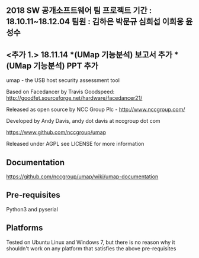 2018 SW 공개소프트웨어 팀 프로젝트
기간 : 18.10.11~18.12.04
팀원 : 김하은 박문규 심희섭 이희웅 윤성수
-----------------------------------------------------------------------------------------------
<추가 1.>
18.11.14
*(UMap 기능분석) 보고서 추가
*(UMap 기능분석) PPT 추가
------------------------------------------------------------------------------------------------
umap - the USB host security assessment tool 

Based on Facedancer by Travis Goodspeed:
http://goodfet.sourceforge.net/hardware/facedancer21/

Released as open source by NCC Group Plc - http://www.nccgroup.com/

Developed by Andy Davis, andy dot davis at nccgroup dot com

https://www.github.com/nccgroup/umap

Released under AGPL see LICENSE for more information

## Documentation

https://github.com/nccgroup/umap/wiki/umap-documentation

## Pre-requisites

Python3 and pyserial

## Platforms

Tested on Ubuntu Linux and Windows 7, but there is no reason why it shouldn't work on any platform that satisfies the above pre-requisites
